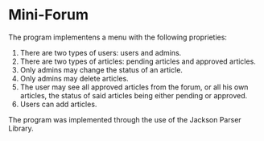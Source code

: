 # Mini-Forum
The program implementens a menu with the following proprieties:
1. There are two types of users: users and admins.
2. There are two types of articles: pending articles and approved articles.
3. Only admins may change the status of an article.
4. Only admins may delete articles.
5. The user may see all approved articles from the forum, or all his own articles, the status of said articles being either pending or approved.
6. Users can add articles.

The program was implemented through the use of the Jackson Parser Library.
